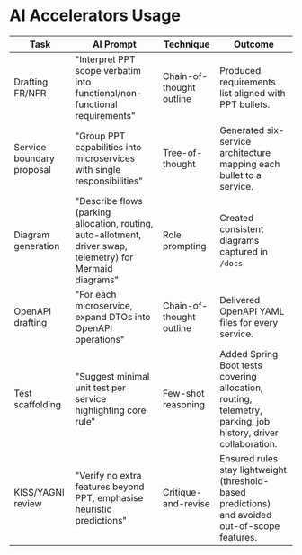 # AI Accelerators Usage
| Task | AI Prompt | Technique | Outcome |
| --- | --- | --- | --- |
| Drafting FR/NFR | "Interpret PPT scope verbatim into functional/non-functional requirements" | Chain-of-thought outline | Produced requirements list aligned with PPT bullets. |
| Service boundary proposal | "Group PPT capabilities into microservices with single responsibilities" | Tree-of-thought | Generated six-service architecture mapping each bullet to a service. |
| Diagram generation | "Describe flows (parking allocation, routing, auto-allotment, driver swap, telemetry) for Mermaid diagrams" | Role prompting | Created consistent diagrams captured in `/docs`. |
| OpenAPI drafting | "For each microservice, expand DTOs into OpenAPI operations" | Chain-of-thought outline | Delivered OpenAPI YAML files for every service. |
| Test scaffolding | "Suggest minimal unit test per service highlighting core rule" | Few-shot reasoning | Added Spring Boot tests covering allocation, routing, telemetry, parking, job history, driver collaboration. |
| KISS/YAGNI review | "Verify no extra features beyond PPT, emphasise heuristic predictions" | Critique-and-revise | Ensured rules stay lightweight (threshold-based predictions) and avoided out-of-scope features. |
